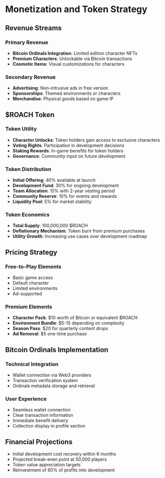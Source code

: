 # Monetization and Token Strategy

## Revenue Streams

### Primary Revenue
- **Bitcoin Ordinals Integration**: Limited edition character NFTs
- **Premium Characters**: Unlockable via Bitcoin transactions
- **Cosmetic Items**: Visual customizations for characters

### Secondary Revenue
- **Advertising**: Non-intrusive ads in free version
- **Sponsorships**: Themed environments or characters
- **Merchandise**: Physical goods based on game IP

## $ROACH Token

### Token Utility
- **Character Unlocks**: Token holders gain access to exclusive characters
- **Voting Rights**: Participation in development decisions
- **Staking Rewards**: In-game benefits for token holders
- **Governance**: Community input on future development

### Token Distribution
- **Initial Offering**: 40% available at launch
- **Development Fund**: 30% for ongoing development
- **Team Allocation**: 15% with 2-year vesting period
- **Community Reserve**: 10% for events and rewards
- **Liquidity Pool**: 5% for market stability

### Token Economics
- **Total Supply**: 100,000,000 $ROACH
- **Deflationary Mechanism**: Token burn from premium purchases
- **Utility Growth**: Increasing use cases over development roadmap

## Pricing Strategy

### Free-to-Play Elements
- Basic game access
- Default character
- Limited environments
- Ad-supported

### Premium Elements
- **Character Pack**: $10 worth of Bitcoin or equivalent $ROACH
- **Environment Bundle**: $5-15 depending on complexity
- **Season Pass**: $20 for quarterly content drops
- **Ad Removal**: $5 one-time purchase

## Bitcoin Ordinals Implementation

### Technical Integration
- Wallet connection via Web3 providers
- Transaction verification system
- Ordinals metadata storage and retrieval

### User Experience
- Seamless wallet connection
- Clear transaction information
- Immediate benefit delivery
- Collection display in profile section

## Financial Projections
- Initial development cost recovery within 6 months
- Projected break-even point at 50,000 players
- Token value appreciation targets
- Reinvestment of 60% of profits into development 